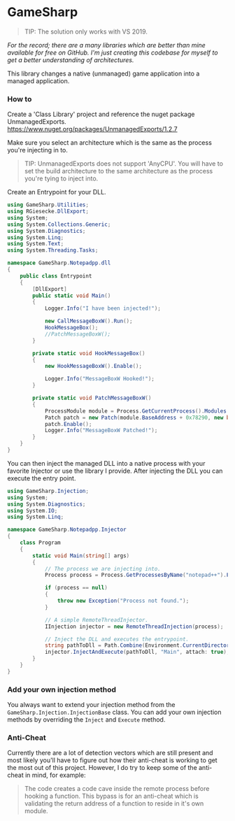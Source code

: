 # GameSharp

> TIP: The solution only works with VS 2019.


*For the record; there are a many libraries which are better than mine available for free on GitHub.
I'm just creating this codebase for myself to get a better understanding of architectures.*

This library changes a native (unmanaged) game application into a managed application.

### How to

Create a 'Class Library' project and reference the nuget package UnmanagedExports.
https://www.nuget.org/packages/UnmanagedExports/1.2.7

Make sure you select an architecture which is the same as the process you're injecting in to.

> TIP: UnmanagedExports does not support 'AnyCPU'. You will have to set the build architecture to the same architecture as the process you're tying to inject into.

Create an Entrypoint for your DLL.

```csharp
using GameSharp.Utilities;
using RGiesecke.DllExport;
using System;
using System.Collections.Generic;
using System.Diagnostics;
using System.Linq;
using System.Text;
using System.Threading.Tasks;

namespace GameSharp.Notepadpp.dll
{
    public class Entrypoint
    {
        [DllExport]
        public static void Main()
        {
            Logger.Info("I have been injected!");

            new CallMessageBoxW().Run();
            HookMessageBox();
            //PatchMessageBoxW();
        }

        private static void HookMessageBox()
        {
            new HookMessageBoxW().Enable();

            Logger.Info("MessageBoxW Hooked!");
        }

        private static void PatchMessageBoxW()
        {
            ProcessModule module = Process.GetCurrentProcess().Modules.Cast<ProcessModule>().Where(x => x.ModuleName.ToUpper() == "USER32.DLL").FirstOrDefault();
            Patch patch = new Patch(module.BaseAddress + 0x78290, new byte[] { 0xC3 });
            patch.Enable();
            Logger.Info("MessageBoxW Patched!");
        }
    }
}
```

You can then inject the managed DLL into a native process with your favorite Injector or use the library I provide.
After injecting the DLL you can execute the entry point.

```csharp
using GameSharp.Injection;
using System;
using System.Diagnostics;
using System.IO;
using System.Linq;

namespace GameSharp.Notepadpp.Injector
{
    class Program
    {
        static void Main(string[] args)
        {
            // The process we are injecting into.
            Process process = Process.GetProcessesByName("notepad++").FirstOrDefault();

            if (process == null)
            {
                throw new Exception("Process not found.");
            }

            // A simple RemoteThreadInjector.
            IInjection injector = new RemoteThreadInjection(process);

            // Inject the DLL and executes the entrypoint.
            string pathToDll = Path.Combine(Environment.CurrentDirectory, "GameSharp.Notepadpp.dll.dll");
            injector.InjectAndExecute(pathToDll, "Main", attach: true);
        }
    }
}
```

### Add your own injection method

You always want to extend your injection method from the `GameSharp.Injection.InjectionBase` class.
You can add your own injection methods by overriding the `Inject` and `Execute` method.

### Anti-Cheat

Currently there are a lot of detection vectors which are still present and most likely you'll have to figure out how their anti-cheat is working to get the most out of this project.
However, I do try to keep some of the anti-cheat in mind, for example:
> The code creates a code cave inside the remote process before hooking a function.
> This bypass is for an anti-cheat which is validating the return address of a function to reside in it's own module.
